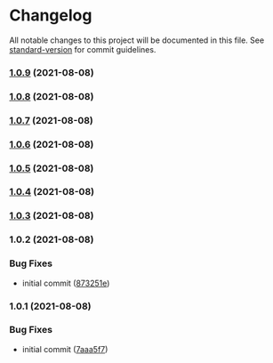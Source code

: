 # Changelog

All notable changes to this project will be documented in this file. See [standard-version](https://github.com/conventional-changelog/standard-version) for commit guidelines.

### [1.0.9](https://gitlab.com/danny-vaca/libraries/node/levenshtein/compare/v1.0.8...v1.0.9) (2021-08-08)

### [1.0.8](https://gitlab.com/danny-vaca/libraries/node/levenshtein/compare/v1.0.7...v1.0.8) (2021-08-08)

### [1.0.7](https://gitlab.com/danny-vaca/libraries/node/levenshtein/compare/v1.0.6...v1.0.7) (2021-08-08)

### [1.0.6](https://gitlab.com/danny-vaca/libraries/node/levenshtein/compare/v1.0.5...v1.0.6) (2021-08-08)

### [1.0.5](https://gitlab.com/danny-vaca/libraries/node/levenshtein/compare/v1.0.4...v1.0.5) (2021-08-08)

### [1.0.4](https://gitlab.com/danny-vaca/libraries/node/levenshtein/compare/v1.0.3...v1.0.4) (2021-08-08)

### [1.0.3](https://gitlab.com/danny-vaca/libraries/node/levenshtein/compare/v1.0.2...v1.0.3) (2021-08-08)

### 1.0.2 (2021-08-08)

### Bug Fixes

-   initial commit ([873251e](https://gitlab.com/danny-vaca/libraries/node/levenshtein/commit/873251e546bf63891ae1f6d68c3e089706b201a1))

### 1.0.1 (2021-08-08)

### Bug Fixes

-   initial commit ([7aaa5f7](https://gitlab.com/danny-vaca/libraries/node/levenshtein/commit/7aaa5f7a07f824f0a42cd83708c96c7f19ce405a))
